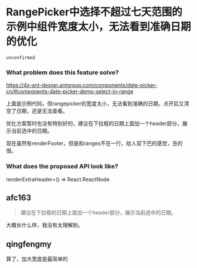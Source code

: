 # RangePicker中选择不超过七天范围的示例中组件宽度太小，无法看到准确日期的优化

`unconfirmed`

### What problem does this feature solve?

https://4x-ant-design.antgroup.com/components/date-picker-cn/#components-date-picker-demo-select-in-range

上面是示例代码，但rangepicker的宽度太小，无法看到准确的日期，点开后又清空了日期，还是无法查看。

优化方案暂时也没有特别好的，建议在下拉框的日期上面加一个header部分，展示当前选中的日期。

现在虽然有renderFooter，但是和ranges不在一行，给人双下巴的感觉，丑的很。

### What does the proposed API look like?

renderExtraHeader=() => React.ReactNode

<!-- generated by ant-design-issue-helper. DO NOT REMOVE -->

## afc163

> 建议在下拉框的日期上面加一个header部分，展示当前选中的日期。

大概长什么样，我没有太理解到。

## qingfengmy

算了，加大宽度是最简单的
